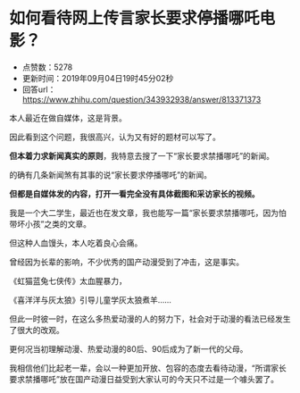 # 如何看待网上传言家长要求停播哪吒电影？
- 点赞数：5278
- 更新时间：2019年09月04日19时45分02秒
- 回答url：https://www.zhihu.com/question/343932938/answer/813371373
<body>
 <p data-pid="ku3U-GGg">本人最近在做自媒体，这是背景。</p>
 <p data-pid="UtzmrIG0">因此看到这个问题，我很高兴，认为又有好的题材可以写了。</p>
 <p data-pid="ED1wdsoN"><b>但本着力求新闻真实的原则</b>，我特意去搜了一下“家长要求禁播哪吒”的新闻。</p>
 <p data-pid="EUYJulTt">的确有几条新闻煞有其事的说“家长要求停播哪吒”的新闻。</p>
 <p data-pid="MfrMD32s"><b>但都是自媒体发的内容，打开一看完全没有具体截图和采访家长的视频。</b></p>
 <p data-pid="7lFrVulz">我是一个大二学生，最近也在发文章，我也能写一篇“家长要求禁播哪吒，因为怕带坏小孩”之类的文章。</p>
 <p data-pid="CTbOM00V">但这种人血馒头，本人吃着良心会痛。</p>
 <p data-pid="Ccn5TZ1R">曾经因为长辈的影响，不少优秀的国产动漫受到了冲击，这是事实。</p>
 <p data-pid="V44mDaCS">《虹猫蓝兔七侠传》太血腥暴力，</p>
 <p data-pid="THly_5Zc">《喜洋洋与灰太狼》引导儿童学灰太狼煮羊……</p>
 <p data-pid="To47bJpg">但此一时彼一时，在这么多热爱动漫的人的努力下，社会对于动漫的看法已经发生了很大的改观。</p>
 <p data-pid="esfJuUHI">更何况当初理解动漫、热爱动漫的80后、90后成为了新一代的父母。</p>
 <p data-pid="9rhpv2mt">我相信他们比起老一辈，会以一种更加开放、包容的态度去看待动漫，“所谓家长要求禁播哪吒”放在国产动漫日益受到大家认可的今天只不过是一个噱头罢了。</p>
</body>